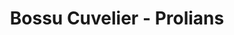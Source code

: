 ---
title: "Bossu Cuvelier - Prolians"
url: /nogent-sur-oise/bossu-cuvelier-prolians/
shop: matériel informatique
---